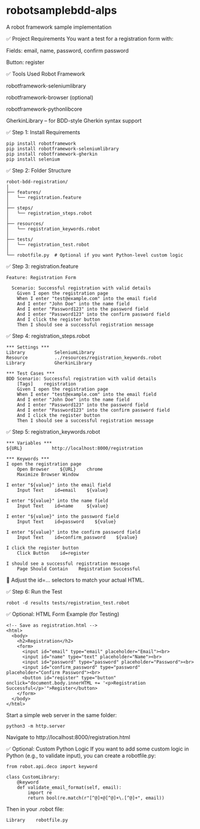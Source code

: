 # robotsamplebdd-alps
A robot framework sample implementation 

✅ Project Requirements
You want a test for a registration form with:

Fields: email, name, password, confirm password

Button: register

✅ Tools Used
Robot Framework

robotframework-seleniumlibrary

robotframework-browser (optional)

robotframework-pythonlibcore

GherkinLibrary – for BDD-style Gherkin syntax support

✅ Step 1: Install Requirements
```
pip install robotframework
pip install robotframework-seleniumlibrary
pip install robotframework-gherkin
pip install selenium

```
✅ Step 2: Folder Structure
```
robot-bdd-registration/
│
├── features/
│   └── registration.feature
│
├── steps/
│   └── registration_steps.robot
│
├── resources/
│   └── registration_keywords.robot
│
├── tests/
│   └── registration_test.robot
│
└── robotfile.py  # Optional if you want Python-level custom logic

```

✅ Step 3: registration.feature
```
Feature: Registration Form

  Scenario: Successful registration with valid details
    Given I open the registration page
    When I enter "test@example.com" into the email field
    And I enter "John Doe" into the name field
    And I enter "Password123" into the password field
    And I enter "Password123" into the confirm password field
    And I click the register button
    Then I should see a successful registration message

```

✅ Step 4: registration_steps.robot
```
*** Settings ***
Library           SeleniumLibrary
Resource          ../resources/registration_keywords.robot
Library           GherkinLibrary

*** Test Cases ***
BDD Scenario: Successful registration with valid details
    [Tags]    registration
    Given I open the registration page
    When I enter "test@example.com" into the email field
    And I enter "John Doe" into the name field
    And I enter "Password123" into the password field
    And I enter "Password123" into the confirm password field
    And I click the register button
    Then I should see a successful registration message

```

✅ Step 5: registration_keywords.robot

```
*** Variables ***
${URL}           http://localhost:8000/registration

*** Keywords ***
I open the registration page
    Open Browser    ${URL}    chrome
    Maximize Browser Window

I enter "${value}" into the email field
    Input Text    id=email    ${value}

I enter "${value}" into the name field
    Input Text    id=name     ${value}

I enter "${value}" into the password field
    Input Text    id=password    ${value}

I enter "${value}" into the confirm password field
    Input Text    id=confirm_password    ${value}

I click the register button
    Click Button    id=register

I should see a successful registration message
    Page Should Contain    Registration Successful

```
📝 Adjust the id=... selectors to match your actual HTML.

✅ Step 6: Run the Test
```
robot -d results tests/registration_test.robot
```
✅ Optional: HTML Form Example (for Testing)
```
<!-- Save as registration.html -->
<html>
  <body>
    <h2>Registration</h2>
    <form>
      <input id="email" type="email" placeholder="Email"><br>
      <input id="name" type="text" placeholder="Name"><br>
      <input id="password" type="password" placeholder="Password"><br>
      <input id="confirm_password" type="password" placeholder="Confirm Password"><br>
      <button id="register" type="button" onclick="document.body.innerHTML += '<p>Registration Successful</p>'">Register</button>
    </form>
  </body>
</html>

```
Start a simple web server in the same folder:
```
python3 -m http.server

```
Navigate to http://localhost:8000/registration.html

✅ Optional: Custom Python Logic
If you want to add some custom logic in Python (e.g., to validate input), you can create a robotfile.py:
```
from robot.api.deco import keyword

class CustomLibrary:
    @keyword
    def validate_email_format(self, email):
        import re
        return bool(re.match(r"[^@]+@[^@]+\.[^@]+", email))

```
Then in your .robot file:
```
Library    robotfile.py

```

